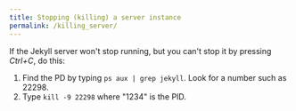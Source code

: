 ```yaml
---
title: Stopping (killing) a server instance
permalink: /killing_server/
---
```


If the Jekyll server won't stop running, but you can't stop it by pressing *Ctrl+C*, do this:

1. Find the PD by typing `ps aux | grep jekyll`. Look for a number such as 22298. 
2. Type `kill -9 22298` where "1234" is the PID.